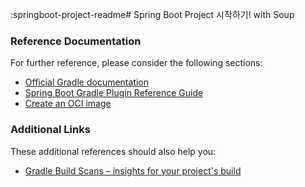 :springboot-project-readme# Spring Boot Project 시작하기! with Soup

### Reference Documentation

For further reference, please consider the following sections:

- [Official Gradle documentation](https://docs.gradle.org)
- [Spring Boot Gradle Plugin Reference Guide](https://docs.spring.io/spring-boot/docs/3.2.5/gradle-plugin/reference/html/)
- [Create an OCI image](https://docs.spring.io/spring-boot/docs/3.2.5/gradle-plugin/reference/html/#build-image)

### Additional Links

These additional references should also help you:

- [Gradle Build Scans – insights for your project's build](https://scans.gradle.com#gradle)

